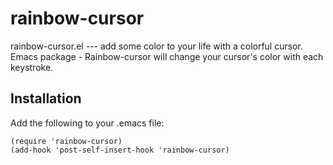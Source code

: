 # rainbow-cursor
rainbow-cursor.el --- add some color to your life with a colorful cursor.   
Emacs package - Rainbow-cursor will change your cursor's color with each keystroke.

## <b>Installation</b>

Add the following to your .emacs file:

`(require 'rainbow-cursor)`  
`(add-hook 'post-self-insert-hook 'rainbow-cursor)`
